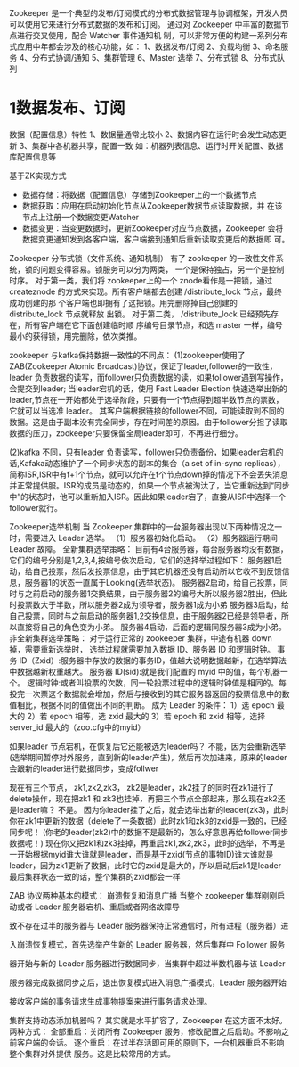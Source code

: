 Zookeeper 是一个典型的发布/订阅模式的分布式数据管理与协调框架，开发人员 可以使用它来进行分布式数据的发布和订阅。
通过对 Zookeeper 中丰富的数据节点进行交叉使用，配合 Watcher 事件通知机 制，可以非常方便的构建一系列分布式应用中年都会涉及的核心功能，如：
1、数据发布/订阅 
2、负载均衡 
3、命名服务 
4、分布式协调/通知 
5、集群管理 
6、Master 选举 
7、分布式锁 
8、分布式队列

# 1数据发布、订阅

数据（配置信息）特性
1、数据量通常比较小 
2、数据内容在运行时会发生动态更新 
3、集群中各机器共享，配置一致
如：机器列表信息、运行时开关配置、数据库配置信息等

基于ZK实现方式
* 数据存储：将数据（配置信息）存储到Zookeeper上的一个数据节点 
*  数据获取：应用在启动初始化节点从Zookeeper数据节点读取数据，并 在该节点上注册一个数据变更Watcher 
* 数据变更：当变更数据时，更新Zookeeper对应节点数据，Zookeeper 会将数据变更通知发到各客户端，客户端接到通知后重新读取变更后的数据即 可。

Zookeeper 分布式锁（文件系统、通知机制）
有了 zookeeper 的一致性文件系统，锁的问题变得容易。锁服务可以分为两类， 一个是保持独占，另一个是控制时序。
对于第一类，我们将 zookeeper上的一个 znode看作是一把锁，通过 createznode 的方式来实现。所有客户端都去创建 /distribute_lock 节点，最终成功创建的那 个客户端也即拥有了这把锁。用完删除掉自己创建的 distribute_lock 节点就释放 出锁。 
对于第二类， /distribute_lock 已经预先存在，所有客户端在它下面创建临时顺 序编号目录节点，和选 master 一样，编号最小的获得锁，用完删除，依次类推。

zookeeper 与kafka保持数据一致性的不同点：
(1)zookeeper使用了ZAB(Zookeeper Atomic Broadcast)协议，保证了leader,follower的一致性，leader 负责数据的读写，而follower只负责数据的读，如果follower遇到写操作，会提交到leader;
当leader宕机的话，使用 Fast Leader Election 快速选举出新的leader,节点在一开始都处于选举阶段，只要有一个节点得到超半数节点的票数，它就可以当选准 leader。
其客户端根据链接的follower不同，可能读取到不同的数据。这是由于副本没有完全同步，存在时间差的原因。由于follower分担了读取数据的压力，zookeeper只要保留全局leader即可，不再进行细分。

(2)kafka 不同，只有leader 负责读写，follower只负责备份，如果leader宕机的话,Kafaka动态维护了一个同步状态的副本的集合（a set of in-sync replicas），简称ISR,ISR中有f+1个节点，就可以允许在f个节点down掉的情况下不会丢失消息并正常提供服。ISR的成员是动态的，如果一个节点被淘汰了，当它重新达到“同步中”的状态时，他可以重新加入ISR。因此如果leader宕了，直接从ISR中选择一个follower就行。

Zookeeper选举机制
当 Zookeeper 集群中的一台服务器出现以下两种情况之一时，需要进入 Leader 选举。
    （1）服务器初始化启动。
    （2）服务器运行期间 Leader 故障。
    全新集群选举策略：
    目前有4台服务器，每台服务器均没有数据，它们的编号分别是1,2,3,4,按编号依次启动，它们的选择举过程如下：
    服务器1启动，给自己投票，然后发投票信息，由于其它机器还没有启动所以它收不到反馈信息，服务器1的状态一直属于Looking(选举状态)。
    服务器2启动，给自己投票，同时与之前启动的服务器1交换结果，由于服务器2的编号大所以服务器2胜出，但此时投票数大于半数，所以服务器2成为领导者，服务器1成为小弟
    服务器3启动，给自己投票，同时与之前启动的服务器1,2交换信息，由于服务器2已经是领导者，所以直接将自己的角色变为小弟。
    服务器4启动，后面的逻辑同服务器3成为小弟。
    非全新集群选举策略：
    对于运行正常的 zookeeper 集群，中途有机器 down 掉，需要重新选举时， 选举过程就需要加入数据 ID、服务器 ID 和逻辑时钟。
    事务 ID（Zxid）:服务器中存放的数据的事务ID，值越大说明数据越新，在选举算法中数据越新权重越大。
    服务器 ID(sid):就是我们配置的 myid 中的值，每个机器一个。
    逻辑时钟:或者叫投票的次数，同一轮投票过程中的逻辑时钟值是相同的。每投完一次票这个数据就会增加，然后与接收到的其它服务器返回的投票信息中的数值相比，根据不同的值做出不同的判断。
    成为 Leader 的条件：
    1）选 epoch 最大的
    2）若 epoch 相等，选 zxid 最大的
    3）若 epoch 和 zxid 相等，选择 server_id 最大的（zoo.cfg中的myid）


如果leader 节点宕机，在恢复后它还能被选为leader吗？
不能，因为会重新选举(选举期间暂停对外服务，直到新的leader产生)，然后再次加进来，原来的leader会跟新的leader进行数据同步，变成follwer

现在有三个节点， zk1,zk2,zk3， zk2是leader，zk2挂了的同时在zk1进行了delete操作，现在把zk1 和 zk3也挂掉，再把三个节点全部起来，那么现在zk2还是leader嘛？
不是。 因为你leader挂了之后，就会选举出新的leader(zk3)，此时你在zk1中更新的数据（delete了一条数据）此时zk1和zk3的zxid是一致的，已经同步呢！
(你老的leader(zk2)中的数据不是最新的，怎么好意思再给follower同步数据呢！)
现在你又把zk1和zk3挂掉，再重启zk1,zk2,zk3，此时的选举，不再是一开始根据myid谁大谁就是leader，而是基于zxid(节点的事物ID)谁大谁就是leader，因为zk1更新了数据，此时它的zxid是最大的，所以启动后zk1是leader
最后集群状态一致的话，整个集群的zxid都会一样



ZAB 协议两种基本的模式：
崩溃恢复和消息广播
当整个 zookeeper 集群刚刚启动或者 Leader 服务器宕机、重启或者网络故障导

致不存在过半的服务器与 Leader 服务器保持正常通信时，所有进程（服务器）进

入崩溃恢复模式，首先选举产生新的 Leader 服务器，然后集群中 Follower 服务

器开始与新的 Leader 服务器进行数据同步，当集群中超过半数机器与该 Leader

服务器完成数据同步之后，退出恢复模式进入消息广播模式，Leader 服务器开始

接收客户端的事务请求生成事物提案来进行事务请求处理。


集群支持动态添加机器吗？
其实就是水平扩容了，Zookeeper 在这方面不太好。两种方式：
全部重启：关闭所有 Zookeeper 服务，修改配置之后启动。不影响之前客户端的会话。
逐个重启：在过半存活即可用的原则下，一台机器重启不影响整个集群对外提供
服务。这是比较常用的方式。

